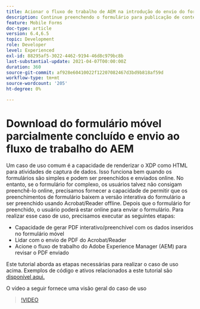 ```yaml
---
title: Acionar o fluxo de trabalho de AEM na introdução do envio do formulário HTM5
description: Continue preenchendo o formulário para publicação de conteúdo para dispositivos móveis no modo offline e envie o formulário para publicação de conteúdo para dispositivos móveis para acionar o fluxo de trabalho do AEM
feature: Mobile Forms
doc-type: article
version: 6.4,6.5
topic: Development
role: Developer
level: Experienced
exl-id: 88295af5-3022-4462-9194-46d8c979bc8b
last-substantial-update: 2021-04-07T00:00:00Z
duration: 360
source-git-commit: af928e60410022f12207082467d3bd9b818af59d
workflow-type: tm+mt
source-wordcount: '205'
ht-degree: 0%

---
```


# Download do formulário móvel parcialmente concluído e envio ao fluxo de trabalho do AEM

Um caso de uso comum é a capacidade de renderizar o XDP como HTML para atividades de captura de dados. Isso funciona bem quando os formulários são simples e podem ser preenchidos e enviados online. No entanto, se o formulário for complexo, os usuários talvez não consigam preenchê-lo online, precisamos fornecer a capacidade de permitir que os preenchimentos de formulário baixem a versão interativa do formulário a ser preenchido usando Acrobat/Reader offline. Depois que o formulário for preenchido, o usuário poderá estar online para enviar o formulário.
Para realizar esse caso de uso, precisamos executar as seguintes etapas:

* Capacidade de gerar PDF interativo/preenchível com os dados inseridos no formulário móvel
* Lidar com o envio de PDF do Acrobat/Reader
* Acione o fluxo de trabalho do Adobe Experience Manager (AEM) para revisar o PDF enviado

Este tutorial aborda as etapas necessárias para realizar o caso de uso acima. Exemplos de código e ativos relacionados a este tutorial são [disponível aqui.](part-four.md)

O vídeo a seguir fornece uma visão geral do caso de uso

>[!VIDEO](https://video.tv.adobe.com/v/29677?quality=12&learn=on)
